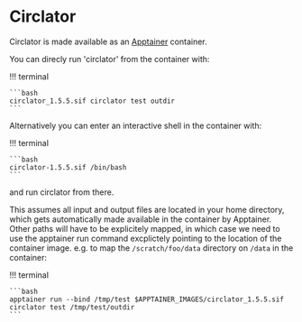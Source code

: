 # Circlator

Circlator is made available as an [Apptainer](../apptainer/) container. 

You can direcly run 'circlator' from the container with:

!!! terminal

    ```bash
    circlator_1.5.5.sif circlator test outdir
    ```

Alternatively you can enter an interactive shell in the container with:

!!! terminal

    ```bash
    circlator-1.5.5.sif /bin/bash
    ```

and run circlator from there.


This assumes all input and output files are located in your home directory, which gets automatically made available in the container by Apptainer. 
Other paths will have to be explicitely mapped, in which case we need to use the apptainer run command excplictely pointing to the location of the container image. 
e.g. to map the `/scratch/foo/data` directory on `/data` in the container:

!!! terminal
    
    ```bash
    apptainer run --bind /tmp/test $APPTAINER_IMAGES/circlator_1.5.5.sif circlator test /tmp/test/outdir
    ```

